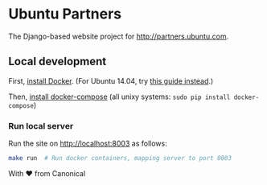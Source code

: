 Ubuntu Partners
===

The Django-based website project for <http://partners.ubuntu.com>.

Local development
---

First, [install Docker](https://docs.docker.com/installation/). (For Ubuntu 14.04, try [this guide instead](https://robinwinslow.co.uk/2015/04/02/installing-docker-on-ubuntu/).)

Then, [install docker-compose](https://docs.docker.com/compose/) (all unixy systems: `sudo pip install docker-compose`)

### Run local server

Run the site on <http://localhost:8003> as follows:

``` bash
make run  # Run docker containers, mapping server to port 8003
```

With ♥ from Canonical

